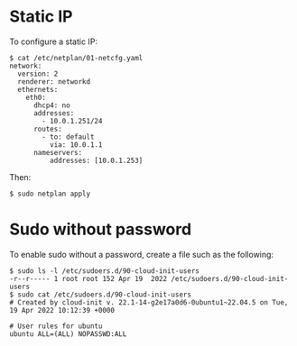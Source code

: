 # Static IP

To configure a static IP:

```console
$ cat /etc/netplan/01-netcfg.yaml
network:
  version: 2
  renderer: networkd
  ethernets:
    eth0:
      dhcp4: no
      addresses:
        - 10.0.1.251/24
      routes:
        - to: default
          via: 10.0.1.1
      nameservers:
          addresses: [10.0.1.253]
```

Then:

```console
$ sudo netplan apply
```

# Sudo without password

To enable sudo without a password, create a file such as the following:

```console
$ sudo ls -l /etc/sudoers.d/90-cloud-init-users
-r--r----- 1 root root 152 Apr 19  2022 /etc/sudoers.d/90-cloud-init-users
$ sudo cat /etc/sudoers.d/90-cloud-init-users
# Created by cloud-init v. 22.1-14-g2e17a0d6-0ubuntu1~22.04.5 on Tue, 19 Apr 2022 10:12:39 +0000

# User rules for ubuntu
ubuntu ALL=(ALL) NOPASSWD:ALL
```
